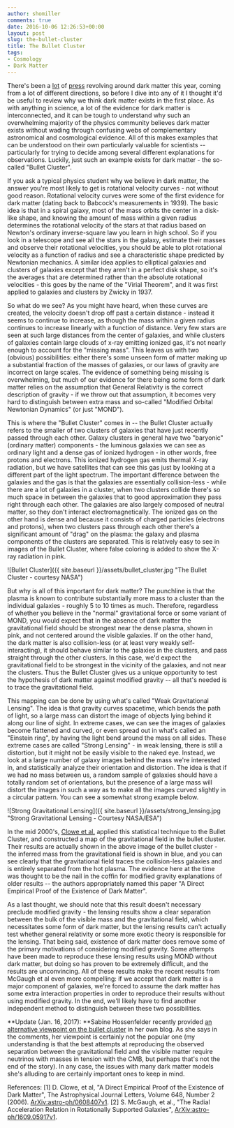```yaml
---
author: shomiller
comments: true
date: 2016-10-06 12:26:53+00:00
layout: post
slug: the-bullet-cluster
title: The Bullet Cluster
tags:
- Cosmology
- Dark Matter
---
```


There's been a [lot](https://www.sciencedaily.com/releases/2016/09/160921085052.htm) of [press](http://phys.org/news/2016-09-spiral-irregular-galaxies-current-dark.html) revolving around dark matter this year, coming from a lot of different directions, so before I dive into any of it I thought it'd be useful to review why we think dark matter exists in the first place. As with anything in science, a lot of the evidence for dark matter is interconnected, and it can be tough to understand why such an overwhelming majority of the physics community believes dark matter exists without wading through confusing webs of complementary astronomical and cosmological evidence. All of this makes examples that can be understood on their own particularly valuable for scientists -- particularly for trying to decide among several different explanations for observations. Luckily, just such an example exists for dark matter - the so-called "Bullet Cluster".

If you ask a typical physics student why we believe in dark matter, the answer you're most likely to get is rotational velocity curves - not without good reason. Rotational velocity curves were some of the first evidence for dark matter (dating back to Babcock's measurements in 1939). The basic idea is that in a spiral galaxy, most of the mass orbits the center in a disk-like shape, and knowing the amount of mass within a given radius determines the rotational velocity of the stars at that radius based on Newton's ordinary inverse-square law you learn in high school. So if you look in a telescope and see all the stars in the galaxy, estimate their masses and observe their rotational velocities, you should be able to plot rotational velocity as a function of radius and see a characteristic shape predicted by Newtonian mechanics. A similar idea applies to elliptical galaxies and clusters of galaxies except that they aren't in a perfect disk shape, so it's the averages that are determined rather than the absolute rotational velocities - this goes by the name of the "Virial Theorem", and it was first applied to galaxies and clusters by Zwicky in 1937.

So what do we see? As you might have heard, when these curves are created, the velocity doesn't drop off past a certain distance - instead it seems to continue to increase, as though the mass within a given radius continues to increase linearly with a function of distance. Very few stars are seen at such large distances from the center of galaxies, and while clusters of galaxies contain large clouds of x-ray emitting ionized gas, it's not nearly enough to account for the "missing mass". This leaves us with two (obvious) possibilities: either there's some unseen form of matter making up a substantial fraction of the masses of galaxies, or our laws of gravity are incorrect on large scales. The evidence of something being missing is overwhelming, but much of our evidence for there being some form of dark matter relies on the assumption that General Relativity is the correct description of gravity - if we throw out that assumption, it becomes very hard to distinguish between extra mass and so-called "Modified Orbital Newtonian Dynamics" (or just "MOND").

This is where the "Bullet Cluster" comes in -- the Bullet Cluster actually refers to the smaller of two clusters of galaxies that have just recently passed through each other. Galaxy clusters in general have two "baryonic" (ordinary matter) components - the luminous galaxies we can see as ordinary light and a dense gas of ionized hydrogen - in other words, free protons and electrons. This ionized hydrogen gas emits thermal X-ray radiation, but we have satellites that can see this gas just by looking at a different part of the light spectrum. The important difference between the galaxies and the gas is that the galaxies are essentially collision-less - while there are a lot of galaxies in a cluster, when two clusters collide there's so much space in between the galaxies that to good approximation they pass right through each other. The galaxies are also largely composed of neutral matter, so they don't interact electromagnetically. The ionized gas on the other hand is dense and because it consists of charged particles (electrons and protons), when two clusters pass through each other there's a significant amount of "drag" on the plasma: the galaxy and plasma components of the clusters are separated. This is relatively easy to see in images of the Bullet Cluster, where false coloring is added to show the X-ray radiation in pink.

![Bullet Cluster]({{ site.baseurl }}/assets/bullet_cluster.jpg "The Bullet Cluster - courtesy NASA")

But why is all of this important for dark matter? The punchline is that the plasma is known to contribute substantially more mass to a cluster than the individual galaxies - roughly 5 to 10 times as much. Therefore, regardless of whether you believe in the "normal" gravitational force or some variant of MOND, you would expect that in the absence of dark matter the gravitational field should be strongest near the dense plasma, shown in pink, and not centered around the visible galaxies. If on the other hand, the dark matter is also collision-less (or at least very weakly self-interacting), it should behave similar to the galaxies in the clusters, and pass straight through the other clusters. In this case, we'd expect the gravitational field to be strongest in the vicinity of the galaxies, and not near the clusters. Thus the Bullet Cluster gives us a unique opportunity to test the hypothesis of dark matter against modified gravity -- all that's needed is to trace the gravitational field.

This mapping can be done by using what's called "Weak Gravitational Lensing". The idea is that gravity curves spacetime, which bends the path of light, so a large mass can distort the image of objects lying behind it along our line of sight. In extreme cases, we can see the images of galaxies become flattened and curved, or even spread out in what's called an "Einstein ring", by having the light bend around the mass on all sides. These extreme cases are called "Strong Lensing" - in weak lensing, there is still a distortion, but it might not be easily visible to the naked eye. Instead, we look at a large number of galaxy images behind the mass we're interested in, and statistically analyze their orientation and distortion. The idea is that if we had no mass between us, a random sample of galaxies should have a totally random set of orientations, but the presence of a large mass will distort the images in such a way as to make all the images curved slightly in a circular pattern. You can see a somewhat strong example below.

![Strong Gravitational Lensing]({{ site.baseurl }}/assets/strong_lensing.jpg "Strong Gravitational Lensing - Courtesy NASA/ESA")


In the mid 2000's, [Clowe et al.](https://arxiv.org/abs/astro-ph/0608407) applied this statistical technique to the Bullet Cluster, and constructed a map of the gravitational field in the bullet cluster. Their results are actually shown in the above image of the bullet cluster - the inferred mass from the gravitational field is shown in blue, and you can see clearly that the gravitational field traces the collision-less galaxies and is entirely separated from the hot plasma. The evidence here at the time was thought to be the nail in the coffin for modified gravity explanations of older results -- the authors appropriately named this paper "A Direct Empirical Proof of the Existence of Dark Matter".

As a last thought, we should note that this result doesn't necessary preclude modified gravity - the lensing results show a clear separation between the bulk of the visible mass and the gravitational field, which necessitates some form of dark matter, but the lensing results can't actually test whether general relativity or some more exotic theory is responsible for the lensing. That being said, existence of dark matter does remove some of the primary motivations of considering modified gravity. Some attempts have been made to reproduce these lensing results using MOND without dark matter, but doing so has proven to be extremely difficult, and the results are unconvincing. All of these results make the recent results from McGaugh et al even more compelling: if we accept that dark matter is a major component of galaxies, we're forced to assume the dark matter has some extra interaction properties in order to reproduce their results without using modified gravity. In the end, we'll likely have to find another independent method to distinguish between these two possibilities.

**Update (Jan. 16, 2017): **Sabine Hossenfelder recently provided [an alternative viewpoint on the bullet cluster](http://backreaction.blogspot.com/2017/01/the-bullet-cluster-as-evidence-against.html) in her own blog. As she says in the comments, her viewpoint is certainly not the popular one (my understanding is that the best attempts at reproducing the observed separation between the gravitational field and the visible matter require neutrinos with masses in tension with the CMB, but perhaps that's not the end of the story). In any case, the issues with many dark matter models she's alluding to are certainly important ones to keep in mind.

References:
[1] D. Clowe, et al, "A Direct Empirical Proof of the Existence of Dark Matter", The Astrophysical Journal Letters, Volume 648, Number 2 (2006). [ArXiv:astro-ph/0608407v1](http://astro-ph/0608407v1).
[2] S. McGaugh, et al., "The Radial Acceleration Relation in Rotationally Supported Galaxies", [ArXiv:astro-ph/1609.05917v1](https://arxiv.org/pdf/1609.05917v1.pdf).
